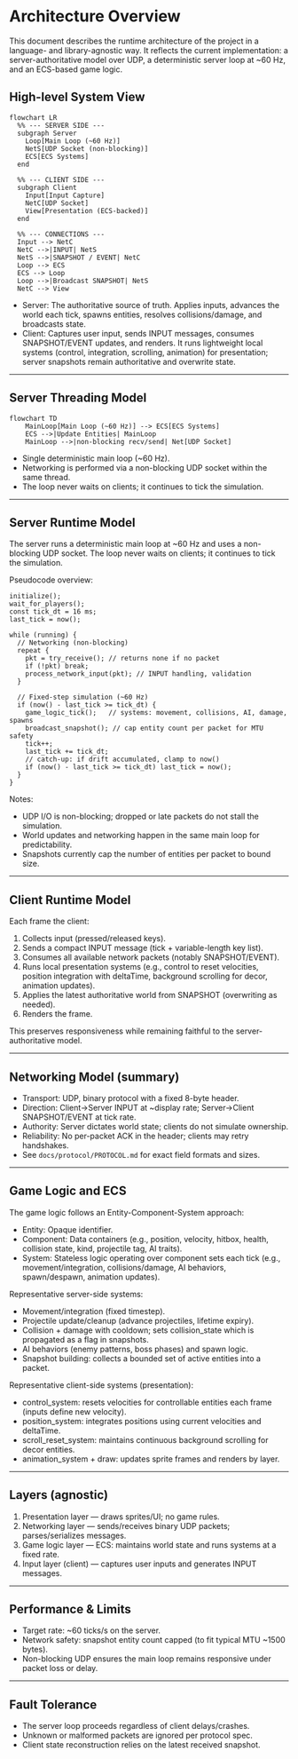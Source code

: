 # Architecture Overview

This document describes the runtime architecture of the project in a language- and library-agnostic way. It reflects the current implementation: a server-authoritative model over UDP, a deterministic server loop at ~60 Hz, and an ECS-based game logic.

## High-level System View

```mermaid
flowchart LR
  %% --- SERVER SIDE ---
  subgraph Server
    Loop[Main Loop (~60 Hz)]
    NetS[UDP Socket (non-blocking)]
    ECS[ECS Systems]
  end

  %% --- CLIENT SIDE ---
  subgraph Client
    Input[Input Capture]
    NetC[UDP Socket]
    View[Presentation (ECS-backed)]
  end

  %% --- CONNECTIONS ---
  Input --> NetC
  NetC -->|INPUT| NetS
  NetS -->|SNAPSHOT / EVENT| NetC
  Loop --> ECS
  ECS --> Loop
  Loop -->|Broadcast SNAPSHOT| NetS
  NetC --> View
```

- Server: The authoritative source of truth. Applies inputs, advances the world each tick, spawns entities, resolves collisions/damage, and broadcasts state.
- Client: Captures user input, sends INPUT messages, consumes SNAPSHOT/EVENT updates, and renders. It runs lightweight local systems (control, integration, scrolling, animation) for presentation; server snapshots remain authoritative and overwrite state.

---

## Server Threading Model

```mermaid
flowchart TD
    MainLoop[Main Loop (~60 Hz)] --> ECS[ECS Systems]
    ECS -->|Update Entities| MainLoop
    MainLoop -->|non-blocking recv/send| Net[UDP Socket]
```

- Single deterministic main loop (~60 Hz).
- Networking is performed via a non-blocking UDP socket within the same thread.
- The loop never waits on clients; it continues to tick the simulation.

---

## Server Runtime Model

The server runs a deterministic main loop at ~60 Hz and uses a non-blocking UDP socket. The loop never waits on clients; it continues to tick the simulation.

Pseudocode overview:

```
initialize();
wait_for_players();
const tick_dt = 16 ms;
last_tick = now();

while (running) {
  // Networking (non-blocking)
  repeat {
    pkt = try_receive(); // returns none if no packet
    if (!pkt) break;
    process_network_input(pkt); // INPUT handling, validation
  }

  // Fixed-step simulation (~60 Hz)
  if (now() - last_tick >= tick_dt) {
    game_logic_tick();   // systems: movement, collisions, AI, damage, spawns
    broadcast_snapshot(); // cap entity count per packet for MTU safety
    tick++;
    last_tick += tick_dt;
    // catch-up: if drift accumulated, clamp to now()
    if (now() - last_tick >= tick_dt) last_tick = now();
  }
}
```

Notes:
- UDP I/O is non-blocking; dropped or late packets do not stall the simulation.
- World updates and networking happen in the same main loop for predictability.
- Snapshots currently cap the number of entities per packet to bound size.

---

## Client Runtime Model

Each frame the client:
1) Collects input (pressed/released keys).  
2) Sends a compact INPUT message (tick + variable-length key list).  
3) Consumes all available network packets (notably SNAPSHOT/EVENT).  
4) Runs local presentation systems (e.g., control to reset velocities, position integration with deltaTime, background scrolling for decor, animation updates).  
5) Applies the latest authoritative world from SNAPSHOT (overwriting as needed).  
6) Renders the frame.

This preserves responsiveness while remaining faithful to the server-authoritative model.

---

## Networking Model (summary)

- Transport: UDP, binary protocol with a fixed 8-byte header.  
- Direction: Client→Server INPUT at ~display rate; Server→Client SNAPSHOT/EVENT at tick rate.  
- Authority: Server dictates world state; clients do not simulate ownership.  
- Reliability: No per-packet ACK in the header; clients may retry handshakes.  
- See `docs/protocol/PROTOCOL.md` for exact field formats and sizes.

---

## Game Logic and ECS

The game logic follows an Entity-Component-System approach:

- Entity: Opaque identifier.  
- Component: Data containers (e.g., position, velocity, hitbox, health, collision state, kind, projectile tag, AI traits).  
- System: Stateless logic operating over component sets each tick (e.g., movement/integration, collisions/damage, AI behaviors, spawn/despawn, animation updates).

Representative server-side systems:
- Movement/integration (fixed timestep).  
- Projectile update/cleanup (advance projectiles, lifetime expiry).  
- Collision + damage with cooldown; sets collision_state which is propagated as a flag in snapshots.  
- AI behaviors (enemy patterns, boss phases) and spawn logic.  
- Snapshot building: collects a bounded set of active entities into a packet.

Representative client-side systems (presentation):
- control_system: resets velocities for controllable entities each frame (inputs define new velocity).  
- position_system: integrates positions using current velocities and deltaTime.  
- scroll_reset_system: maintains continuous background scrolling for decor entities.  
- animation_system + draw: updates sprite frames and renders by layer.

---

## Layers (agnostic)

1) Presentation layer — draws sprites/UI; no game rules.  
2) Networking layer — sends/receives binary UDP packets; parses/serializes messages.  
3) Game logic layer — ECS: maintains world state and runs systems at a fixed rate.  
4) Input layer (client) — captures user inputs and generates INPUT messages.

---

## Performance & Limits

- Target rate: ~60 ticks/s on the server.  
- Network safety: snapshot entity count capped (to fit typical MTU ~1500 bytes).  
- Non-blocking UDP ensures the main loop remains responsive under packet loss or delay.

---

## Fault Tolerance

- The server loop proceeds regardless of client delays/crashes.  
- Unknown or malformed packets are ignored per protocol spec.  
- Client state reconstruction relies on the latest received snapshot.